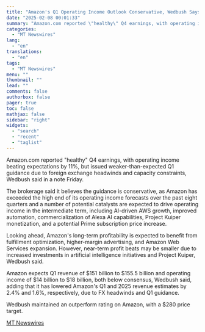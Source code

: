 ```yaml
---
title: "Amazon's Q1 Operating Income Outlook Conservative, Wedbush Says"
date: "2025-02-08 00:01:33"
summary: "Amazon.com reported \"healthy\" Q4 earnings, with operating income beating expectations by 11%, but issued weaker-than-expected Q1 guidance due to foreign exchange headwinds and capacity constraints, Wedbush said in a note Friday. The brokerage said it believes the guidance is conservative, as Amazon has exceeded the high end of its operating..."
categories:
  - "MT Newswires"
lang:
  - "en"
translations:
  - "en"
tags:
  - "MT Newswires"
menu: ""
thumbnail: ""
lead: ""
comments: false
authorbox: false
pager: true
toc: false
mathjax: false
sidebar: "right"
widgets:
  - "search"
  - "recent"
  - "taglist"
---
```


Amazon.com reported "healthy" Q4 earnings, with operating income beating expectations by 11%, but issued weaker-than-expected Q1 guidance due to foreign exchange headwinds and capacity constraints, Wedbush said in a note Friday.

The brokerage said it believes the guidance is conservative, as Amazon has exceeded the high end of its operating income forecasts over the past eight quarters and a number of potential catalysts are expected to drive operating income in the intermediate term, including AI-driven AWS growth, improved automation, commercialization of Alexa AI capabilities, Project Kuiper monetization, and a potential Prime subscription price increase.

Looking ahead, Amazon's long-term profitability is expected to benefit from fulfillment optimization, higher-margin advertising, and Amazon Web Services expansion. However, near-term profit beats may be smaller due to increased investments in artificial intelligence initiatives and Project Kuiper, Wedbush said.

Amazon expects Q1 revenue of $151 billion to $155.5 billion and operating income of $14 billion to $18 billion, both below consensus, Wedbush said, adding that it has lowered Amazon's Q1 and 2025 revenue estimates by 2.4% and 1.6%, respectively, due to FX headwinds and Q1 guidance.

Wedbush maintained an outperform rating on Amazon, with a $280 price target.

[MT Newswires](https://www.tradingview.com/news/mtnewswires.com:20250207:A3312684:0/)
